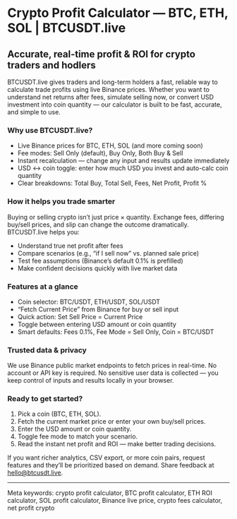 # Crypto Profit Calculator — BTC, ETH, SOL | BTCUSDT.live

## Accurate, real-time profit & ROI for crypto traders and hodlers

BTCUSDT.live gives traders and long-term holders a fast, reliable way to calculate trade profits using live Binance prices. Whether you want to understand net returns after fees, simulate selling now, or convert USD investment into coin quantity — our calculator is built to be fast, accurate, and simple to use.

### Why use BTCUSDT.live?

- Live Binance prices for BTC, ETH, SOL (and more coming soon)
- Fee modes: Sell Only (default), Buy Only, Both Buy & Sell
- Instant recalculation — change any input and results update immediately
- USD ↔ coin toggle: enter how much USD you invest and auto-calc coin quantity
- Clear breakdowns: Total Buy, Total Sell, Fees, Net Profit, Profit %

### How it helps you trade smarter

Buying or selling crypto isn’t just price × quantity. Exchange fees, differing buy/sell prices, and slip can change the outcome dramatically. BTCUSDT.live helps you:
- Understand true net profit after fees
- Compare scenarios (e.g., “if I sell now” vs. planned sale price)
- Test fee assumptions (Binance’s default 0.1% is prefilled)
- Make confident decisions quickly with live market data

### Features at a glance

- Coin selector: BTC/USDT, ETH/USDT, SOL/USDT
- “Fetch Current Price” from Binance for buy or sell input
- Quick action: Set Sell Price = Current Price
- Toggle between entering USD amount or coin quantity
- Smart defaults: Fees 0.1%, Fee Mode = Sell Only, Coin = BTC/USDT

### Trusted data & privacy

We use Binance public market endpoints to fetch prices in real-time. No account or API key is required. No sensitive user data is collected — you keep control of inputs and results locally in your browser.

### Ready to get started?

1. Pick a coin (BTC, ETH, SOL).
2. Fetch the current market price or enter your own buy/sell prices.
3. Enter the USD amount or coin quantity.
4. Toggle fee mode to match your scenario.
5. Read the instant net profit and ROI — make better trading decisions.

If you want richer analytics, CSV export, or more coin pairs, request features and they’ll be prioritized based on demand. Share feedback at hello@btcusdt.live.

---

Meta keywords: crypto profit calculator, BTC profit calculator, ETH ROI calculator, SOL profit calculator, Binance live price, crypto fees calculator, net profit crypto